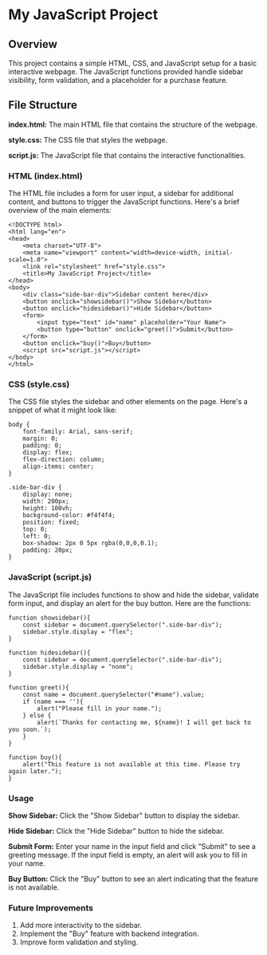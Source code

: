 # My JavaScript Project

## Overview

This project contains a simple HTML, CSS, and JavaScript setup for a basic interactive webpage. The JavaScript functions provided handle sidebar visibility, form validation, and a placeholder for a purchase feature.

## File Structure

**index.html:**  The main HTML file that contains the structure of the webpage.

**style.css:**  The CSS file that styles the webpage.

**script.js:** The JavaScript file that contains the interactive functionalities.

### HTML (index.html)
The HTML file includes a form for user input, a sidebar for additional content, and buttons to trigger the JavaScript functions. Here's a brief overview of the main elements:

```
<!DOCTYPE html>
<html lang="en">
<head>
    <meta charset="UTF-8">
    <meta name="viewport" content="width=device-width, initial-scale=1.0">
    <link rel="stylesheet" href="style.css">
    <title>My JavaScript Project</title>
</head>
<body>
    <div class="side-bar-div">Sidebar content here</div>
    <button onclick="showsidebar()">Show Sidebar</button>
    <button onclick="hidesidebar()">Hide Sidebar</button>
    <form>
        <input type="text" id="name" placeholder="Your Name">
        <button type="button" onclick="greet()">Submit</button>
    </form>
    <button onclick="buy()">Buy</button>
    <script src="script.js"></script>
</body>
</html>
```
### CSS (style.css)
The CSS file styles the sidebar and other elements on the page. Here's a snippet of what it might look like:

```
body {
    font-family: Arial, sans-serif;
    margin: 0;
    padding: 0;
    display: flex;
    flex-direction: column;
    align-items: center;
}

.side-bar-div {
    display: none;
    width: 200px;
    height: 100vh;
    background-color: #f4f4f4;
    position: fixed;
    top: 0;
    left: 0;
    box-shadow: 2px 0 5px rgba(0,0,0,0.1);
    padding: 20px;
}
```
### JavaScript (script.js)
The JavaScript file includes functions to show and hide the sidebar, validate form input, and display an alert for the buy button. Here are the functions:

```
function showsidebar(){
    const sidebar = document.querySelector(".side-bar-div");
    sidebar.style.display = "flex";
}

function hidesidebar(){
    const sidebar = document.querySelector(".side-bar-div");
    sidebar.style.display = "none";
}

function greet(){
    const name = document.querySelector("#name").value;
    if (name === ''){
        alert("Please fill in your name.");
    } else {
        alert(`Thanks for contacting me, ${name}! I will get back to you soon.`);
    }
}

function buy(){
    alert("This feature is not available at this time. Please try again later.");
}
```
### Usage

**Show Sidebar:** Click the "Show Sidebar" button to display the sidebar.

**Hide Sidebar:** Click the "Hide Sidebar" button to hide the sidebar.

**Submit Form:** Enter your name in the input field and click "Submit" to see a greeting message. If the input field is empty, an alert will ask you to fill in your name.

**Buy Button:** Click the "Buy" button to see an alert indicating that the feature is not available.

### Future Improvements

1. Add more interactivity to the sidebar.
2. Implement the "Buy" feature with backend integration.
3. Improve form validation and styling.

